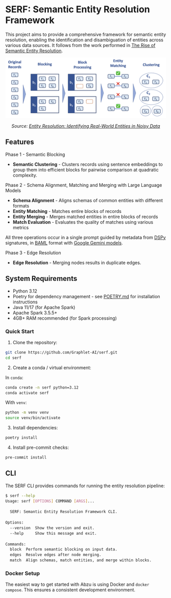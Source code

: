 # SERF: Semantic Entity Resolution Framework

This project aims to provide a comprehensive framework for semantic entity resolution, enabling the identification and disambiguation of entities across various data sources. It follows from the work performed in [The Rise of Semantic Entity Resolution](https://blog.graphlet.ai/the-rise-of-semantic-entity-resolution-45c48d5eb00a).

<div align="center">
    <img src="assets/entity_resolution.png" alt="Stages of entity resolution: blocking, matching, merging" width="600px" />
    <p><em>Source: <a href="https://medium.com/data-science/entity-resolution-identifying-real-world-entities-in-noisy-data-3e8c59f4f41c">Entity Resolution: Identifying Real-World Entities in Noisy Data</a></em></p>
</div>

## Features

Phase 1 - Semantic Blocking

- **Semantic Clustering** - Clusters records using sentence embeddings to group them into efficient blocks for pairwise comparison at quadratic complexity.

Phase 2 - Schema Alignment, Matching and Merging with Large Language Models

- **Schema Alignment** - Aligns schemas of common entities with different formats
- **Entity Matching** - Matches entire blocks of records
- **Entity Merging** - Merges matched entities in entire blocks of records
- **Match Evaluation** - Evaluates the quality of matches using various metrics

All three operations occur in a single prompt guided by metadata from [DSPy](http://dspy.ai/) signatures, in [BAML](https://github.com/BoundaryML/baml) format with [Google Gemini models](https://ai.google.dev/gemini-api/docs/models).

Phase 3 - Edge Resolution

- **Edge Resolution** - Merging nodes results in duplicate edges.

## System Requirements

- Python 3.12
- Poetry for dependency management - see [POETRY.md](assets/POETRY.md) for installation instructions
- Java 11/17 (for Apache Spark)
- Apache Spark 3.5.5+
- 4GB+ RAM recommended (for Spark processing)

### Quick Start

1. Clone the repository:

```bash
git clone https://github.com/Graphlet-AI/serf.git
cd serf
```

2. Create a conda / virtual environment:

In `conda`:

```bash
conda create -n serf python=3.12
conda activate serf
```

With `venv`:

```bash
python -m venv venv
source venv/bin/activate
```

3. Install dependencies:

```bash
poetry install
```

4. Install pre-commit checks:

```bash
pre-commit install
```

## CLI

The SERF CLI provides commands for running the entity resolution pipeline:

```bash
$ serf --help
Usage: serf [OPTIONS] COMMAND [ARGS]...

  SERF: Semantic Entity Resolution Framework CLI.

Options:
  --version  Show the version and exit.
  --help     Show this message and exit.

Commands:
  block  Perform semantic blocking on input data.
  edges  Resolve edges after node merging.
  match  Align schemas, match entities, and merge within blocks.
```

### Docker Setup

The easiest way to get started with Abzu is using Docker and `docker compose`. This ensures a consistent development environment.

